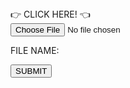 <!DOCTYPE html>
<html>
<head>
    <meta charset="UTF-8">
    <meta http-equiv="X-UA-Compatible" content="IE=edge">
    <style>
        /* Your CSS styles here */
    </style>
</head>
<body>
    <div class="container">
        <div class="image-upload" id="image-upload">
            <form method="post" enctype="multipart/form-data">
                <div class="button">
                    <label for="chooseFile">
                        👉 CLICK HERE! 👈
                    </label>
                </div>
                <input type="file" id="chooseFile" name="chooseFile" accept="image/*" onchange="loadFile(this)">
            </form>
            <div class="fileContainer">
                <div class="fileInput">
                    <p>FILE NAME: </p>
                    <p id="fileName"></p>
                </div>
                <div class="buttonContainer">
                    <button class="submitButton" id="submitButton">SUBMIT</button>
                </div>
            </div>
        </div>
        <div class="image-show" id="image-show"></div>
    </div>
    <script>
        var submit = document.getElementById('submitButton');
        submit.onclick = showImage;
        var username = sessionStorage.getItem("uid");
        const imageUploadUrl = "https://y2kcoders.stu.nighthawkcodingsociety.com/image";
        async function showImage() {
            var newImage = document.getElementById('image-show').lastElementChild;
            newImage.style.visibility = "visible";
            document.getElementById('image-upload').style.visibility = 'hidden';
            document.getElementById('fileName').textContent = null;
            const file = document.getElementById("chooseFile").files[0];
            const formData = new FormData();
            formData.append('username', username);
            formData.append('image', file);
            try {
                const imageUploadResponse = await fetch(imageUploadUrl, {
                    method: "POST",
                    body: formData
                });
                if (imageUploadResponse.ok) {
                    console.log("Image uploaded successfully");
                } else {
                    console.error("Image upload failed");
                }
            } catch (error) {
                console.error("Error uploading image:", error);
            }
        }
        function loadFile(input) {
            var file = input.files[0];
            var name = document.getElementById('fileName');
            name.textContent = file.name;
            var newImage = document.createElement("img");
            newImage.setAttribute("class", 'img');
            newImage.src = URL.createObjectURL(file);
            newImage.style.width = "70%";
            newImage.style.height = "70%";
            newImage.style.visibility = "hidden";
            newImage.style.objectFit = "contain";
            var container = document.getElementById('image-show');
            container.appendChild(newImage);
        }
    </script>
</body>
</html>
